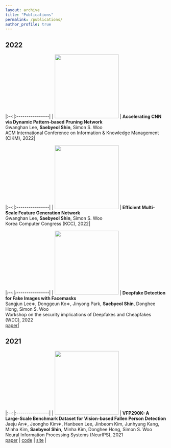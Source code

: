 ```yaml
---
layout: archive
title: "Publications"
permalink: /publications/
author_profile: true
---
```


## 2022

|:--:|:----------------|
| <img src="{{ site.url }}{{ site.baseurl }}/images/DPPNet.png" width="200px"> | **Accelerating CNN via Dynamic Pattern‑based Pruning Network**<br/>Gwanghan Lee, **Saebyeol Shin**, Simon S. Woo<br/>ACM International Conference on Information & Knowledge Management (CIKM), 2022|

|:--:|:----------------|
| <img src="{{ site.url }}{{ site.baseurl }}/images/EMGNet.png" width="200px"> | **Efficient Multi-Scale Feature Generation Network**<br/>Gwanghan Lee, **Saebyeol Shin**, Simon S. Woo<br/>Korea Computer Congress (KCC), 2022|

|:--:|:----------------|
| <img src="{{ site.url }}{{ site.baseurl }}/images/mask.png" width="200px"> | **Deepfake Detection for Fake Images with Facemasks**<br/>Sangjun Lee∗, Donggeun Ko∗, Jinyong Park, **Saebyeol Shin**, Donghee Hong, Simon S. Woo<br/>Workshop on the security implications of Deepfakes and Cheapfakes (WDC), 2022<br/>[paper](https://dl.acm.org/doi/pdf/10.1145/3494109.3527189)|

## 2021

|:--:|:----------------|
| <img src="{{ site.url }}{{ site.baseurl }}/images/vfp290k.png" width="200px"> | **VFP290K: A Large‑Scale Benchmark Dataset for Vision‑based Fallen Person Detection**<br/>Jaeju An∗, Jeongho Kim∗, Hanbeen Lee, Jinbeom Kim, Junhyung Kang, Minha Kim, **Saebyeol Shin**, Minha Kim, Donghee Hong, Simon S. Woo<br/>Neural Information Processing Systems (NeurIPS), 2021<br/>[paper](https://openreview.net/pdf?id=y2AbfIXgBK3) \| [code](https://github.com/DASH-Lab/VFP290K) \| [site](https://sites.google.com/view/dash-vfp300k/) |
